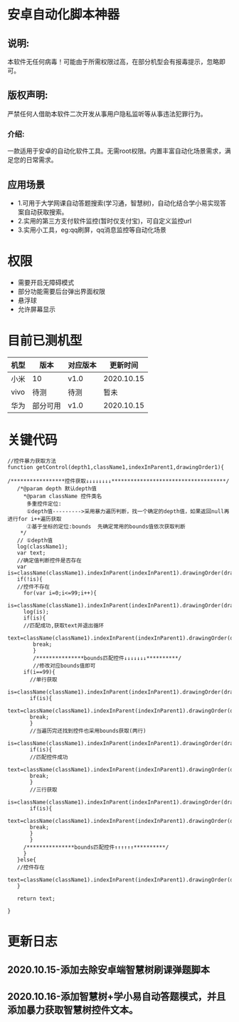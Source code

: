 # 安卓自动化脚本神器
## 说明:
本软件无任何病毒！可能由于所需权限过高，在部分机型会有报毒提示，忽略即可。
## 版权声明:
严禁任何人借助本软件二次开发从事用户隐私监听等从事违法犯罪行为。
### 介绍:
 一款适用于安卓的自动化软件工具。无需root权限。内置丰富自动化场景需求，满足您的日常需求。
## 应用场景
 * 1.可用于大学网课自动答题搜索(学习通，智慧树)，自动化结合学小易实现答案自动获取搜索。
 * 2.实用的第三方支付软件监控(暂时仅支付宝)，可自定义监控url
 * 3.实用小工具，eg:qq刷屏，qq消息监控等自动化场景
# 权限
 * 需要开启无障碍模式
 * 部分功能需要后台弹出界面权限
 * 悬浮球
 * 允许屏幕显示
# 目前已测机型
 |机型|版本|对应版本|更新时间|
|  ----  | ----  | ----   |  ----   |
  |小米|10|v1.0|2020.10.15|
  |vivo|待测|待测|暂未|
  |华为|部分可用|v1.0|2020.10.15|
# 关键代码
```
//控件暴力获取方法
function getControl(depth1,className1,indexInParent1,drawingOrder1){

/*****************控件获取↓↓↓↓↓↓↓↓************************************/
   /*@param depth 默认depth值
     *@param className 控件类名
      多重控件定位:
      ①depth值--------->采用暴力遍历判断，找一个确定的depth值，如果返回null再进行for i++遍历获取
      ②基于坐标的定位:bounds  先确定常用的bounds值依次获取判断
    */
   // ①depth值
   log(className1);
   var text;
   //确定值判断控件是否存在
   var  is=className(className1).indexInParent(indexInParent1).drawingOrder(drawingOrder1).depth(depth1).exists();
   if(!is){
   //控件不存在
     for(var i=0;i<=99;i++){
     is=className(className1).indexInParent(indexInParent1).drawingOrder(drawingOrder1).depth(i).exists();
     log(is);
     if(is){
     //匹配成功,获取text并退出循环
        text=className(className1).indexInParent(indexInParent1).drawingOrder(drawingOrder1).depth(i).findOne().getText();
        break;
        }
        /***************bounds匹配控件↓↓↓↓↓↓↓**********/
        //修改对应bounds值即可
     if(i==99){
       //单行获取
       is=className(className1).indexInParent(indexInParent1).drawingOrder(drawingOrder1).bounds(41,377,1039,451).exists();
       if(is){
       text=className(className1).indexInParent(indexInParent1).drawingOrder(drawingOrder1).bounds(41,377,1039,451).findOne().getText();
       break;
       }
       //当遍历完还找到控件也采用bounds获取(两行)
       is=className(className1).indexInParent(indexInParent1).drawingOrder(drawingOrder1).bounds(41,377,1039,523).exists();
       if(is){
       //匹配控件成功
       text=className(className1).indexInParent(indexInParent1).drawingOrder(drawingOrder1).bounds(41,377,1039,523).findOne().getText();
       break;
       }
       //三行获取
       is=className(className1).indexInParent(indexInParent1).drawingOrder(drawingOrder1).bounds(41,377,1039,592).exists();
       if(is){
       text=className(className1).indexInParent(indexInParent1).drawingOrder(drawingOrder1).bounds(41,377,1039,592).findOne().getText();
       break;
       }
       }
     /***************bounds匹配控件↑↑↑↑↑↑**********/
     }
   }else{
   //控件存在
   text=className(className1).indexInParent(indexInParent1).drawingOrder(drawingOrder1).depth(depth1).findOne().getText();
   }

   return text;

}
```
# 更新日志
## 2020.10.15-添加去除安卓端智慧树刷课弹题脚本
## 2020.10.16-添加智慧树+学小易自动答题模式，并且添加暴力获取智慧树控件文本。
